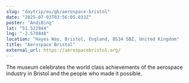 ```yaml
---
slug: "daytrip/eu/gb/aerospace-bristol"
date: "2025-07-03T03:56:05.033Z"
poster: "AndiBing"
lat: "51.522944"
lng: "-2.578848"
location: "Hayes Way, Bristol, England, BS34 5BZ, United Kingdom"
title: "Aerospace Bristol"
external_url: https://aerospacebristol.org/
---
```

The museum celebrates the world class achievements of the aerospace industry in Bristol and the people who made it possible.